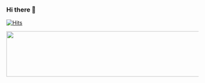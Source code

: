 ### Hi there 👋

[![Hits](https://hits.seeyoufarm.com/api/count/incr/badge.svg?url=https%3A%2F%2Fgithub.com%2Fskfl0282&count_bg=%237F7FD5&title_bg=%23555555&icon=github.svg&icon_color=%23E7E7E7&title=HITS&edge_flat=false)](https://hits.seeyoufarm.com)

<a href="https://github.com/devxb/gitanimals">
  <img src="https://render.gitanimals.org/lines/skfl0282" width="1000" height="120"/>
</a>
